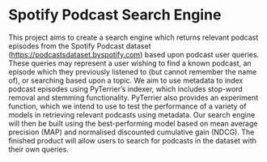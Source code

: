 # Spotify Podcast Search Engine
This project aims to create a search engine which returns relevant podcast episodes from the Spotify Podcast dataset (https://podcastsdataset.byspotify.com) based upon podcast user queries. These queries may represent a user wishing to find a known podcast, an episode which they previously listened to (but cannot remember the name of), or searching based upon a topic. We aim to use metadata to index podcast episodes using PyTerrier’s indexer, which includes stop-word removal and stemming functionality. PyTerrier also provides an experiment function, which we intend to use to test the performance of a variety of models in retrieving relevant podcasts using metadata. Our search engine will then be built using the best-performing model based on mean average precision (MAP) and normalised discounted cumulative gain (NDCG). The finished product will allow users to search for podcasts in the dataset with their own queries.
